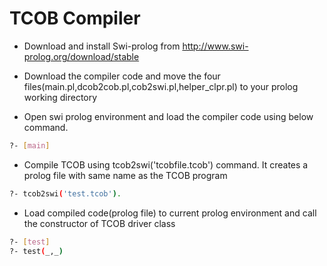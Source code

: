 # TCOB Compiler
- Download and install Swi-prolog from http://www.swi-prolog.org/download/stable  

- Download the compiler code and move the four files(main.pl,dcob2cob.pl,cob2swi.pl,helper_clpr.pl) to your prolog working directory
-  Open swi prolog environment and load the compiler code using below command.
```sh
?- [main]
```
- Compile TCOB using tcob2swi('tcobfile.tcob') command. It creates a prolog file with same name as the TCOB program 
```sh
?- tcob2swi('test.tcob').
```
- Load compiled code(prolog file) to current prolog environment and call the constructor of TCOB driver class
```sh
?- [test]
?- test(_,_)
```
